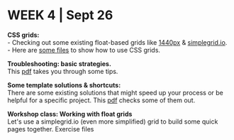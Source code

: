 <h1>WEEK 4 | Sept 26 </h1>
<p><strong>CSS grids:</strong><br>
- Checking out some existing float-based grids like <a href="https://1440px.com/">1440px</a> & <a href="https://simplegrid.io/">simplegrid.io</a>.<br>
- Here are <a href="https://github.com/miraalibek/NYU_IDM_IntroToWeb/tree/master/W4_Sept26/float_grid">some files</a> to show how to use CSS grids. </p>
<p><strong>Troubleshooting: basic strategies.</strong> <br>This <a href="IntrotoWeb_W4_Troubleshooting.pdf">pdf</a> takes you through some tips.</p>
<p><strong>Some template solutions & shortcuts:</strong><br>
There are some existing solutions that might speed up your process or be helpful for a specific project. This <a href="IntrotoWeb_W4d_ShortcutsTemplates.pdf"> pdf</a> checks some of them out.</p>
<p><strong>Workshop class: Working with float grids</strong><br>
Let's use a simplegrid.io (even more simplified) grid to build some quick pages together. Exercise files </p>
